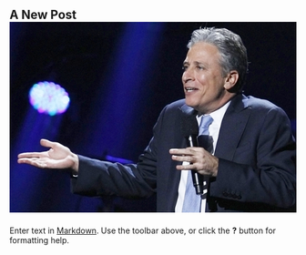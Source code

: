 ## A New Post![jon_stewart3.jpg](/assets/img/jon_stewart3.jpg)


Enter text in [Markdown](http://daringfireball.net/projects/markdown/). Use the toolbar above, or click the **?** button for formatting help.
